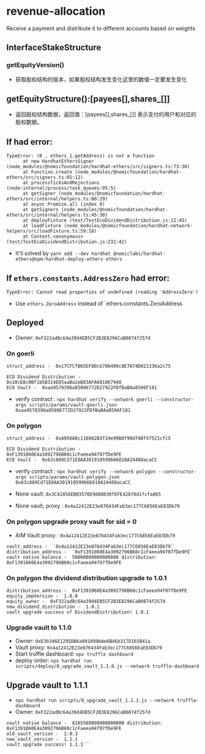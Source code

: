 # revenue-allocation
Receive a payment and distribute it to different accounts based on weights

## InterfaceStakeStructure
### getEquityVersion()
* 获取股权结构的版本，如果股权结构发生变化这里的数值一定要发生变化

## getEquityStructure():[payees[],shares_[]]
* 返回股权结构数据，返回值：[payees[],shares_[]] 表示支付的用户和对应的股权数据。

## If had error:
```
TypeError: (0 , ethers_1.getAddress) is not a function
      at new HardhatEthersSigner (node_modules/@nomicfoundation/hardhat-ethers/src/signers.ts:73:30)
      at Function.create (node_modules/@nomicfoundation/hardhat-ethers/src/signers.ts:65:12)
      at processTicksAndRejections (node:internal/process/task_queues:95:5)
      at getSigner (node_modules/@nomicfoundation/hardhat-ethers/src/internal/helpers.ts:60:29)
      at async Promise.all (index 0)
      at getSigners (node_modules/@nomicfoundation/hardhat-ethers/src/internal/helpers.ts:45:30)
      at deployFixture (test/TestEcoDividendDistribution.js:12:45)
      at loadFixture (node_modules/@nomicfoundation/hardhat-network-helpers/src/loadFixture.ts:59:18)
      at Context.<anonymous> (test/TestEcoDividendDistribution.js:232:42)
```
<!-- * install ethers@5.7.4 -->
* It'll solved by `yarn add --dev hardhat @nomiclabs/hardhat-ethers@npm:hardhat-deploy-ethers ethers`

## If `ethers.constants.AddressZero` had error:
```
TypeError: Cannot read properties of undefined (reading 'AddressZero')
```
* Use `ethers.ZeroAddress` instead of `ethers.constants.ZeroAddress

## Deployed
* Owner: `0xF322adBc64a39d4EB5CF2B3E8296CaB0874f257d`

### On goerli
```
struct_address -  0x17CFCfB65EF80cb700409c8E7074D021336a2c75

ECO Dividend Distribution -  0x10cE8c0Bf1b5B314ED5aaBa2eB83AFA601067948
ECO Vault -  0xaa9578396a85806772D27922FDfBaBAa8506F181

```

* verify contract : `npx hardhat verify --network goerli --constructor-args scripts/params/vault-goerli.json 0xaa9578396a85806772D27922FDfBaBAa8506F181`

### On polygon
```
struct_address -  0xA956A8c1160A2B3f24e99B8f90d74Bf47521cfc5

ECO Dividend Distribution -  0xF1391060E4a3092796B60c1cFaeea94f07fDe9FE
ECO Vault -  0x63c889Cd71E8AA301910599b66818A24488acaCC
```
* verify contract : `npx hardhat verify --network polygon --constructor-args scripts/params/vault-polygon.json 0x63c889Cd71E8AA301910599b66818A24488acaCC`

* None vault: `0x3C42856EB03570E9d88030fEFE42878d1fcfa865`
* None vault, proxy : `0x4a12412E23e876434Fab3ec177C6856EaE83Db79`

### On polygon upgrade proxy vault for sid = 0
* AIM Vault proxy : `0x4a12412E23e876434Fab3ec177C6856EaE83Db79`
```
vault_address -  `0x4a12412E23e876434Fab3ec177C6856EaE83Db79`
distribution_address -  `0xF1391060E4a3092796B60c1cFaeea94f07fDe9FE`
vault native balance -  50000000000000000 distribution:  0xF1391060E4a3092796B60c1cFaeea94f07fDe9FE
```

### On polygon the dividend distribution upgrade to 1.0.1
```
distribution_address -  0xF1391060E4a3092796B60c1cFaeea94f07fDe9FE
equity_impVersion -  1.0.0
equity_owner -  0xF322adBc64a39d4EB5CF2B3E8296CaB0874f257d
new_dividend_distribution -  1.0.1
vault upgrade success of DividendDistribution! 1.0.1
```

### Upgrade vault to 1.1.0
* Owner: `0xE3b346E1295DB6a991099bAe6B46b317D165B41a`
* Vault proxy: `0x4a12412E23e876434Fab3ec177C6856EaE83Db79`
* Start truffle dashboard: `npx truffle dashboard`
* deploy order: `npx hardhat run scripts/deploy/0_upgrade_vault_1.1.0.js --network truffle-dashboard`


## Upgrade vault to 1.1.1
* `npx hardhat run scripts/0_upgrade_vault_1.1.1.js --network truffle-dashboard`
* Owner: `0xF322adBc64a39d4EB5CF2B3E8296CaB0874f257d`
```vault_address -  0x4a12412E23e876434Fab3ec177C6856EaE83Db79
vault native balance -  8165580000000000000 distribution:  0xF1391060E4a3092796B60c1cFaeea94f07fDe9FE
old_vault_version -  1.0.3
new_vault_version -  1.1.1
vault upgrade success! 1.1.1```


